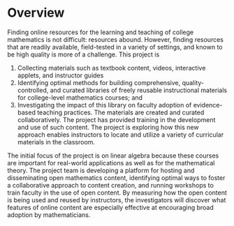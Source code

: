 # Overview

Finding online resources for the learning and teaching of college
mathematics is not difficult: resources abound. However, finding
resources that are readily available, field-tested in a variety of
settings, and known to be high quality is more of a challenge. This 
project is 

1. Collecting materials such as textbook
content, videos, interactive applets, and instructor guides
2. Identifying optimal methods for building comprehensive,
quality-controlled, and curated libraries of freely reusable
instructional materials for college-level mathematics courses; and 
3. Investigating the impact of this library on faculty adoption of
evidence-based teaching practices. The materials are created and
curated collaboratively. The project has provided training in the
development and use of such content. The project is exploring how this
new approach enables instructors to locate and utilize a variety of
curricular materials in the classroom.

The initial focus of the project is on
linear algebra because these courses are important for real-world
applications as well as for the mathematical theory. The project team
is developing a platform for hosting and disseminating open mathematics
content, identifying optimal ways to foster a collaborative approach to
content creation, and running workshops to train faculty in the use of
open content. By measuring how the open content is being used and
reused by instructors, the investigators will discover what features
of online content are especially effective at encouraging broad
adoption by mathematicians.
